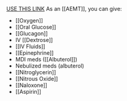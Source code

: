 [USE THIS LINK](https://quizlet.com/810196834/nremt-aemt-meds-flash-cards/?funnelUUID=a78c5e53-9f09-4569-853c-454e36fc5de1)
As an [[AEMT]], you can give:
 - [[Oxygen]]
 - [[Oral Glucose]]
 - [[Glucagon]]
 - IV [[Dextrose]]
 - [[IV Fluids]]
 - [[Epinephrine]]
 - MDI meds ([[Albuterol]])
 - Nebulized meds (albuterol)
 - [[Nitroglycerin]]
 - [[Nitrous Oxide]]
 - [[Naloxone]]
 - [[Aspirin]]